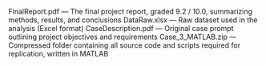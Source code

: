 FinalReport.pdf — The final project report, graded 9.2 / 10.0, summarizing methods, results, and conclusions
DataRaw.xlsx — Raw dataset used in the analysis (Excel format)
CaseDescription.pdf — Original case prompt outlining project objectives and requirements
Case_3_MATLAB.zip — Compressed folder containing all source code and scripts required for replication, written in MATLAB


